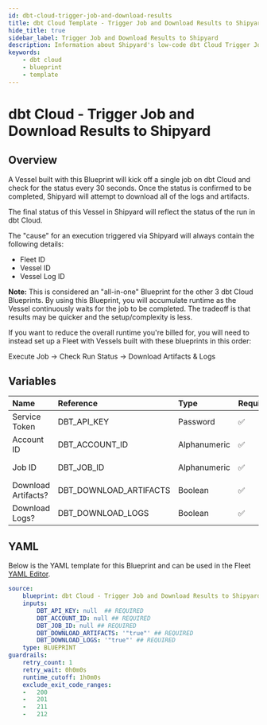 ```yaml
---
id: dbt-cloud-trigger-job-and-download-results
title: dbt Cloud Template - Trigger Job and Download Results to Shipyard
hide_title: true
sidebar_label: Trigger Job and Download Results to Shipyard
description: Information about Shipyard's low-code dbt Cloud Trigger Job and Download Results to Shipyard blueprint. Execute an existing job in the dbt Cloud interface, wait for it to finish, and download the resulting logs and artifacts. 
keywords:
    - dbt cloud
    - blueprint
    - template
---
```


# dbt Cloud - Trigger Job and Download Results to Shipyard

## Overview
A Vessel built with this Blueprint will kick off a single job on dbt Cloud and check for the status every 30 seconds. Once the status is confirmed to be completed, Shipyard will attempt to download all of the logs and artifacts.

The final status of this Vessel in Shipyard will reflect the status of the run in dbt Cloud.

The "cause" for an execution triggered via Shipyard will always contain the following details:
- Fleet ID
- Vessel ID
- Vessel Log ID

**Note:** This is considered an "all-in-one" Blueprint for the other 3 dbt Cloud Blueprints. By using this Blueprint, you will accumulate runtime as the Vessel continuously waits for the job to be completed. The tradeoff is that results may be quicker and the setup/complexity is less.

If you want to reduce the overall runtime you're billed for, you will need to instead set up a Fleet with Vessels built with these blueprints in this order:

Execute Job -> Check Run Status -> Download Artifacts & Logs

## Variables

| Name | Reference | Type | Required | Default | Options | Description |
|:-----|:----------|:-----|:---------|:--------|:--------|:------------|
| Service Token | DBT_API_KEY  | Password |:white_check_mark: | - | - | Your unique service token for dbt Cloud. Instructions for how to get this token can be found in the authorization documentation. |
| Account ID | DBT_ACCOUNT_ID  | Alphanumeric |:white_check_mark: | - | - | Your unique Account ID, found in the URL of dbt Cloud. https://cloud.getdbt.com/#/accounts/ACCOUNT_ID/projects/PROJECT_ID/dashboard/ |
| Job ID | DBT_JOB_ID  | Alphanumeric |:white_check_mark: | - | - | The ID of a specific job you want to run, found in the URL of dbt Cloud. https://cloud.getdbt.com/#/accounts/ACCOUNT_ID/projects/PROJECT_ID/jobs/JOB_ID/ |
| Download Artifacts? | DBT_DOWNLOAD_ARTIFACTS  | Boolean |:white_check_mark: | `"true"` | - | Determines if the artifacts from the run that was generated will be downloaded. Checked by default. |
| Download Logs? | DBT_DOWNLOAD_LOGS  | Boolean |:white_check_mark: | `"true"` | - | Determines if the logs from the run that was generated will be downloaded. Checked by default. |


## YAML
Below is the YAML template for this Blueprint and can be used in the Fleet [YAML Editor](../../reference/fleets/yaml-editor.md).
```yaml
source:
    blueprint: dbt Cloud - Trigger Job and Download Results to Shipyard
    inputs:
        DBT_API_KEY: null  ## REQUIRED
        DBT_ACCOUNT_ID: null ## REQUIRED
        DBT_JOB_ID: null ## REQUIRED
        DBT_DOWNLOAD_ARTIFACTS: '"true"' ## REQUIRED
        DBT_DOWNLOAD_LOGS: '"true"' ## REQUIRED
    type: BLUEPRINT
guardrails:
    retry_count: 1
    retry_wait: 0h0m0s
    runtime_cutoff: 1h0m0s
    exclude_exit_code_ranges:
    -   200
    -   201
    -   211
    -   212

```
